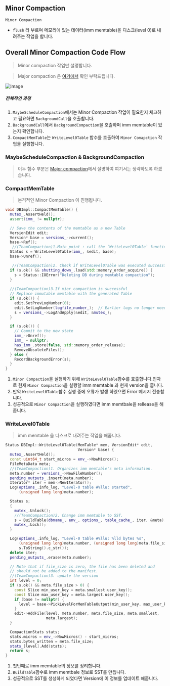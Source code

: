 ## Minor Compaction
  `Minor Compaction` 
  
   -  `flush` 라 부르며 메모리에 있는 데이터(imm memtable)을 디스크(level 0)로 내려주는 작업을 합니다. 


      
## Overall Minor Compaction Code Flow
> Minor compaction 작업만 설명합니다.

> Major compaction 은 [여기에서](./analysis/compaction/Major-Compaction.md) 확인 부탁드립니다.
                                              
          
![image](https://user-images.githubusercontent.com/106041072/188577384-fca24121-ef6d-40b7-aa82-020faf6cc965.png)  
##### 전체적인 과정          
1. `MaybeScheduleCompaction`에서는  Minor Compaction 작업이 필요한지 체크하고 필요하면 `BackgroundCall`을 호출합니다.
2. `BackgroundCall`에서  `BackgroundCompaction`을 호출하며  imm memtable이 있는지 확인합니다.
3. `CompactMemTable`는 `WriteLevel0Table` 함수를 호출하여 `Minor Comapction` 작업을 실행합니다.


###  MaybeScheduleCompaction & BackgroundCompaction 
> 이두 함수 부분은 [Major compaction](./analysis/compaction/Major-Compaction.md)에서 설명하여 여기서는 생략하도록 하겠습니다.

### CompactMemTable
> 본격적인  Minor Compaction 이 진행됩니다.

```cpp
void DBImpl::CompactMemTable() {
  mutex_.AssertHeld();
  assert(imm_ != nullptr);

  // Save the contents of the memtable as a new Table
  VersionEdit edit;
  Version* base = versions_->current();
  base->Ref();
   //(TeamCompaction)1.Main point : call the `WriteLevel0Table` function for mior compaction
  Status s = WriteLevel0Table(imm_, &edit, base); 
  base->Unref();

   //(TeamCompaction)2. Check if WriteLevel0Table was executed successfully
  if (s.ok() && shutting_down_.load(std::memory_order_acquire)) { 
    s = Status::IOError("Deleting DB during memtable compaction");
  }
  
  //(TeamCompaction)3.If mior compaction is successful
  // Replace immutable memtable with the generated Table
  if (s.ok()) {
    edit.SetPrevLogNumber(0);
    edit.SetLogNumber(logfile_number_);  // Earlier logs no longer needed
    s = versions_->LogAndApply(&edit, &mutex_);
  }

  if (s.ok()) {  
    // Commit to the new state
    imm_->Unref();
    imm_ = nullptr;  
    has_imm_.store(false, std::memory_order_release);
    RemoveObsoleteFiles();
  } else {
    RecordBackgroundError(s);
  }
}
```
1. `Minor Compaction`을 실행하기 위해 `WriteLevel0Table`함수를 호출합니다.인자로 현재 `Minor Compaction`을 실행할 imm memtable 과 현재 version을 줍니다.
2. 만약 `WriteLevel0Table`함수 실행 중에 오류가 발생 하였으면 Error 메시지 전송합니다.
3. 성공적으로 `Minor Compaction`을 실행하였다면 imm memtbale을 rellease을 해줍니다.

### WriteLevel0Table
> imm memtable 을 디스크로 내려주는 작업을 해줍니다. 

```cpp
Status DBImpl::WriteLevel0Table(MemTable* mem, VersionEdit* edit,
                                Version* base) {
  mutex_.AssertHeld();
  const uint64_t start_micros = env_->NowMicros();
  FileMetaData meta;
  //(TeamCompaction)1. Organizes imm memtable's meta information.
  meta.number = versions_->NewFileNumber();
  pending_outputs_.insert(meta.number);
  Iterator* iter = mem->NewIterator();
  Log(options_.info_log, "Level-0 table #%llu: started",
      (unsigned long long)meta.number);

  Status s;
  {
    mutex_.Unlock();
    //(TeamCompaction)2. Change imm memtable to SST.
    s = BuildTable(dbname_, env_, options_, table_cache_, iter, &meta);
    mutex_.Lock();
  }

  Log(options_.info_log, "Level-0 table #%llu: %lld bytes %s",
      (unsigned long long)meta.number, (unsigned long long)meta.file_size,
      s.ToString().c_str());
  delete iter;
  pending_outputs_.erase(meta.number);

  // Note that if file_size is zero, the file has been deleted and
  // should not be added to the manifest.
  //(TeamCompaction)3. update the version
  int level = 0;
  if (s.ok() && meta.file_size > 0) {
    const Slice min_user_key = meta.smallest.user_key();
    const Slice max_user_key = meta.largest.user_key();
    if (base != nullptr) {
      level = base->PickLevelForMemTableOutput(min_user_key, max_user_key);
    }
    edit->AddFile(level, meta.number, meta.file_size, meta.smallest,
                  meta.largest);
  }

  CompactionStats stats;
  stats.micros = env_->NowMicros() - start_micros;
  stats.bytes_written = meta.file_size;
  stats_[level].Add(stats);
  return s;
}
```
1. 첫번째로 imm memtable의 정보를 정리합니다.
2. `BuildTable`함수로 imm memtbale 정보로 SST를 만듭니다.
3. 성공적으로 SST를 생성하게 되었다면 Version에 이 정보를 업데이트 해줍니다.
